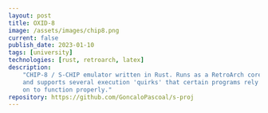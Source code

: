 ```yaml
---
layout: post
title: OXID-8
image: /assets/images/chip8.png
current: false
publish_date: 2023-01-10
tags: [university]
technologies: [rust, retroarch, latex]
description:
    "CHIP-8 / S-CHIP emulator written in Rust. Runs as a RetroArch core
    and supports several execution 'quirks' that certain programs rely
    on to function properly."
repository: https://github.com/GoncaloPascoal/s-proj
---
```

